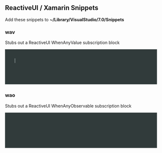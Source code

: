 ## ReactiveUI / Xamarin Snippets

Add these snippets to **~/Library/VisualStudio/7.0/Snippets**

### wav 

Stubs out a ReactiveUI WhenAnyValue subscription block

![alt text](https://raw.githubusercontent.com/TheEightBot/VisualStudioForMacSnippets/master/wav.gif "ReactiveUI WhenAnyValue")

### **wao** 

Stubs out a ReactiveUI WhenAnyObservable subscription block

![alt text](https://raw.githubusercontent.com/TheEightBot/VisualStudioForMacSnippets/master/wao.gif "ReactiveUI WhenAnyObservable")
